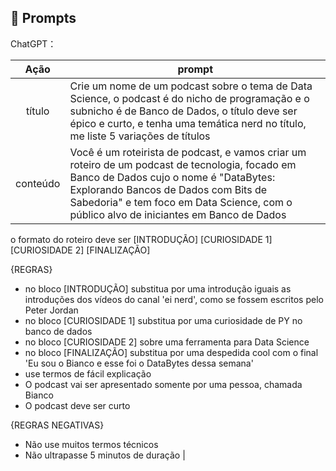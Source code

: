 ## 🧠 Prompts


ChatGPT：

|   Ação   | prompt                                                                                                                                                                                                                                                                         |
| :------: | ------------------------------------------------------------------------------------------------------------------------------------------------------------------------------------------------------------------------------------------------------------------------------ |
|  título  | Crie um nome de um podcast sobre o tema de Data Science, o podcast é do nicho de programação e o subnicho é de Banco de Dados, o título deve ser épico e curto, e tenha uma temática nerd no título, me liste 5 variações de títulos                                                        |
| conteúdo | Você é um roteirista de podcast, e vamos criar um  roteiro de um podcast de tecnologia, focado em Banco de Dados cujo o nome é "DataBytes: Explorando Bancos de Dados com Bits de Sabedoria" e tem foco em Data Science,  com o público alvo de iniciantes em Banco de Dados

o formato do roteiro deve ser
[INTRODUÇÃO]
[CURIOSIDADE 1]
[CURIOSIDADE 2]
[FINALIZAÇÃO]

{REGRAS}

- no bloco [INTRODUÇÃO] substitua por uma introdução iguais as introduções dos vídeos do canal 'ei nerd', como se fossem escritos pelo Peter Jordan
- no bloco [CURIOSIDADE 1] substitua por uma curiosidade de PY no banco de dados
- no bloco [CURIOSIDADE 2] sobre uma ferramenta para Data Science
- no bloco [FINALIZAÇÃO] substitua por uma despedida cool com o final 'Eu sou o Bianco e esse foi o DataBytes dessa semana'
- use termos de fácil explicação
- O podcast vai ser apresentado somente por uma pessoa, chamada Bianco
- O podcast deve ser curto

{REGRAS NEGATIVAS}

- Não use muitos termos técnicos
- Não ultrapasse 5 minutos de duração |

